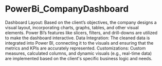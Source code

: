 # PowerBi_CompanyDashboard
Dashboard Layout: Based on the client’s objectives, the company designs a visual layout, incorporating charts, graphs, tables, and other visual elements. Power BI’s features like slicers, filters, and drill-downs are utilized to make the dashboard interactive.
Data Integration: The cleaned data is integrated into Power BI, connecting it to the visuals and ensuring that the metrics and KPIs are accurately represented.
Customizations: Custom measures, calculated columns, and dynamic visuals (e.g., real-time data) are implemented based on the client's specific business logic and needs.
